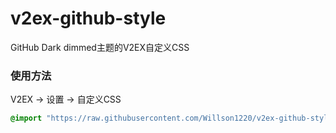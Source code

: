 # v2ex-github-style
GitHub Dark dimmed主题的V2EX自定义CSS

### 使用方法

V2EX -> 设置 -> 自定义CSS
```css
@import "https://raw.githubusercontent.com/Willson1220/v2ex-github-style/refs/heads/main/style.min.css";
```
